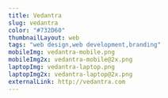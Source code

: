 ```yaml
---
title: Vedantra
slug: vedantra
color: "#732D60"
thumbnailLayout: web
tags: "web design,web development,branding"
mobileImg: vedantra-mobile.png
mobileImg2x: vedantra-mobile@2x.png
laptopImg: vedantra-laptop.png
laptopImg2x: vedantra-laptop@2x.png
externalLink: http://vedantra.com
---
```

